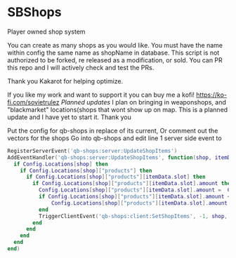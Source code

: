 # SBShops
Player owned shop system

You can create as many shops as you would like. You must have the name within config the same name as shopName in database.
This script is not authorized to be forked, re released as a modification, or sold.
You can PR this repo and I will actively check and test the PRs.


Thank you Kakarot for helping optimize.

If you like my work and want to support it you can buy me a kofi! https://ko-fi.com/sovietrulez
*Planned updates* 
I plan on bringing in weaponshops, and "blackmarket" locations(shops that wont show up on map. This is a planned update and I have yet to start it. Thank you

Put the config for qb-shops in replace of its current, Or comment out the vectors for the shops
Go into qb-shops and edit line 1 server side event to
```lua
RegisterServerEvent('qb-shops:server:UpdateShopItems')
AddEventHandler('qb-shops:server:UpdateShopItems', function(shop, itemData, amount)
  if Config.Locations[shop] then
    if Config.Locations[shop]["products"] then
      if Config.Locations[shop]["products"][itemData.slot] then
        if Config.Locations[shop]["products"][itemData.slot].amount then
          Config.Locations[shop]["products"][itemData.slot].amount =  Config.Locations[shop]["products"][itemData.slot].amount - amount
          if Config.Locations[shop]["products"][itemData.slot].amount <= 0 then 
              Config.Locations[shop]["products"][itemData.slot].amount = 0
          end
          TriggerClientEvent('qb-shops:client:SetShopItems', -1, shop, Config.Locations[shop]["products"])
        end
      end
    end
  end
end)
